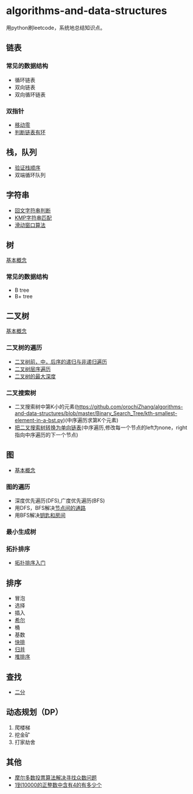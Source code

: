 # algorithms-and-data-structures 
用python刷leetcode，系统地总结知识点。 

## 链表

### 常见的数据结构
- 循环链表
- 双向链表
- 双向循环链表

### 双指针
- [移动零](https://github.com/orochiZhang/algorithms-and-data-structures/blob/master/linked_list/move-zeroes.md)
- [判断链表有环](https://github.com/orochiZhang/algorithms-and-data-structures/blob/master/linked_list/first-common-node.md)

## 栈，队列
- [验证栈顺序](https://github.com/orochiZhang/algorithms-and-data-structures/blob/master/stack_and_queue/validate-stack-sequences.md)
- 双端循环队列

## 字符串
- [回文字符串判断](https://github.com/orochiZhang/algorithms-and-data-structures/blob/master/string/valid_palindrome.md)
- [KMP字符串匹配](https://github.com/orochiZhang/basal-algorithms/blob/master/string/KMP.md)
- [滑动窗口算法](https://github.com/orochiZhang/basal-algorithms/blob/master/string/Sliding_Window.md)

## 树
[基本概念](https://github.com/orochiZhang/basal-algorithms/blob/master/tree/summary.md)

### 常见的数据结构
- B tree
- B+ tree

## 二叉树
[基本概念](https://github.com/orochiZhang/basal-algorithms/blob/master/binary_tree/summary.md)
### 二叉树的遍历
- [二叉树前，中，后序的递归与非递归遍历](https://github.com/orochiZhang/basal-algorithms/blob/master/binary_tree/DLR.md)
- [二叉树层序遍历](https://github.com/orochiZhang/basal-algorithms/blob/master/binary_tree/level-order-traversal.md)
- [二叉树的最大深度]()

### 二叉搜索树
- 二叉搜索树中第K小的元素(https://github.com/orochiZhang/algorithms-and-data-structures/blob/master/Binary_Search_Tree/kth-smallest-element-in-a-bst.py)(中序遍历求第K个元素)
- [把二叉搜索树转换为单向链表](https://github.com/orochiZhang/algorithms-and-data-structures/blob/master/Binary_Search_Tree/binode-lcci.md)(中序遍历,修改每一个节点的left为none，right指向中序遍历的下一个节点)
 

## 图
- [基本概念](https://github.com/orochiZhang/basal-algorithms/blob/master/map/summary.md)
### 图的遍历
- 深度优先遍历(DFS),广度优先遍历(BFS)
- 用DFS，BFS解决[节点间的通路](https://github.com/orochiZhang/algorithms-and-data-structures/blob/master/map/route-between-nodes.md)
- 用BFS解决[钥匙和房间](https://github.com/orochiZhang/algorithms-and-data-structures/blob/master/map/keys-and-rooms.md)

### 最小生成树
### 拓扑排序
- [拓扑排序入门](https://github.com/orochiZhang/algorithms-and-data-structures/blob/master/map/topological-order.md)

## 排序
- 冒泡
- 选择
- 插入
- [希尔](https://github.com/orochiZhang/algorithms-and-data-structures/blob/master/sort/shell-sort.py)
- 桶
- 基数
- [快排](https://github.com/orochiZhang/algorithms-and-data-structures/blob/master/sort/quick_sort.md)
- [归并](https://github.com/orochiZhang/algorithms-and-data-structures/blob/master/sort/merge-sort.md)
- [堆排序](https://github.com/orochiZhang/algorithms-and-data-structures/blob/master/sort/Heapsort.py)

## 查找
- [二分](https://github.com/orochiZhang/basal-algorithms/blob/master/search/binary-search.py)

## 动态规划（DP）
1. 爬楼梯
2. 挖金矿
3. 打家劫舍

## 其他
- [摩尔多数投票算法解决寻找众数问题](https://github.com/orochiZhang/algorithms-and-data-structures/blob/master/other/Boyer-Moore-majority-vote-algorithm.md)
- [1到10000的正整数中含有4的有多少个](https://github.com/orochiZhang/algorithms-and-data-structures/blob/master/other/count_of_number.md)
